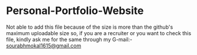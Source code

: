 # Personal-Portfolio-Website
Not able to add this file because of the size is more than the github's maximum uploadable size so, if you are a recruiter or you want to check this file, kindly ask me for the same through my G-mail:- sourabhmokal1615@gmail.com 
